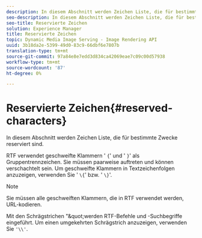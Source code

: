 ```yaml
---
description: In diesem Abschnitt werden Zeichen Liste, die für bestimmte Zwecke reserviert sind.
seo-description: In diesem Abschnitt werden Zeichen Liste, die für bestimmte Zwecke reserviert sind.
seo-title: Reservierte Zeichen
solution: Experience Manager
title: Reservierte Zeichen
topic: Dynamic Media Image Serving - Image Rendering API
uuid: 3b18da2e-5399-49d0-83c9-66dbf6e7807b
translation-type: tm+mt
source-git-commit: 97a84e8e7edd3d834ca42069eae7c09c00d57938
workflow-type: tm+mt
source-wordcount: '87'
ht-degree: 0%

---
```



# Reservierte Zeichen{#reserved-characters}

In diesem Abschnitt werden Zeichen Liste, die für bestimmte Zwecke reserviert sind.

RTF verwendet geschweifte Klammern &#39; `{`&#39; und &#39; `}`&#39; als Gruppentrennzeichen. Sie müssen paarweise auftreten und können verschachtelt sein. Um geschweifte Klammern in Textzeichenfolgen anzuzeigen, verwenden Sie &#39; `\{`&#39; bzw. &#39; `\}`&#39;.

>[!NOTE]
>
>Sie müssen alle geschweiften Klammern, die in RTF verwendet werden, URL-kodieren.

Mit den Schrägstrichen &quot;\&quot;werden RTF-Befehle und -Suchbegriffe eingeführt. Um einen umgekehrten Schrägstrich anzuzeigen, verwenden Sie `'\\'`.
